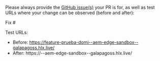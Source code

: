 Please always provide the [GitHub issue(s)](../issues) your PR is for, as well as test URLs where your change can be observed (before and after):

Fix #<gh-issue-id>

Test URLs:
- Before: https://feature-prueba-domi--aem-edge-sandbox--galapagoss.hlx.live/
- After: https://<branch>--aem-edge-sandbox--galapagoss.hlx.live/
